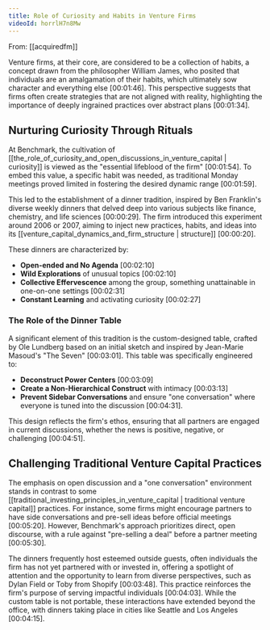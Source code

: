 ```yaml
---
title: Role of Curiosity and Habits in Venture Firms
videoId: horrlH7n8Mw
---
```


From: [[acquiredfm]] <br/> 

Venture firms, at their core, are considered to be a collection of habits, a concept drawn from the philosopher William James, who posited that individuals are an amalgamation of their habits, which ultimately sow character and everything else <a class="yt-timestamp" data-t="00:01:46">[00:01:46]</a>. This perspective suggests that firms often create strategies that are not aligned with reality, highlighting the importance of deeply ingrained practices over abstract plans <a class="yt-timestamp" data-t="00:01:34">[00:01:34]</a>.

## Nurturing Curiosity Through Rituals

At Benchmark, the cultivation of [[the_role_of_curiosity_and_open_discussions_in_venture_capital | curiosity]] is viewed as the "essential lifeblood of the firm" <a class="yt-timestamp" data-t="00:01:54">[00:01:54]</a>. To embed this value, a specific habit was needed, as traditional Monday meetings proved limited in fostering the desired dynamic range <a class="yt-timestamp" data-t="00:01:59">[00:01:59]</a>.

This led to the establishment of a dinner tradition, inspired by Ben Franklin's diverse weekly dinners that delved deep into various subjects like finance, chemistry, and life sciences <a class="yt-timestamp" data-t="00:00:29">[00:00:29]</a>. The firm introduced this experiment around 2006 or 2007, aiming to inject new practices, habits, and ideas into its [[venture_capital_dynamics_and_firm_structure | structure]] <a class="yt-timestamp" data-t="00:00:20">[00:00:20]</a>.

These dinners are characterized by:
*   **Open-ended and No Agenda** <a class="yt-timestamp" data-t="00:02:10">[00:02:10]</a>
*   **Wild Explorations** of unusual topics <a class="yt-timestamp" data-t="00:02:10">[00:02:10]</a>
*   **Collective Effervescence** among the group, something unattainable in one-on-one settings <a class="yt-timestamp" data-t="00:02:31">[00:02:31]</a>
*   **Constant Learning** and activating curiosity <a class="yt-timestamp" data-t="00:02:27">[00:02:27]</a>

### The Role of the Dinner Table

A significant element of this tradition is the custom-designed table, crafted by Ole Lundberg based on an initial sketch and inspired by Jean-Marie Masoud's "The Seven" <a class="yt-timestamp" data-t="00:03:01">[00:03:01]</a>. This table was specifically engineered to:
*   **Deconstruct Power Centers** <a class="yt-timestamp" data-t="00:03:09">[00:03:09]</a>
*   **Create a Non-Hierarchical Construct** with intimacy <a class="yt-timestamp" data-t="00:03:13">[00:03:13]</a>
*   **Prevent Sidebar Conversations** and ensure "one conversation" where everyone is tuned into the discussion <a class="yt-timestamp" data-t="00:04:31">[00:04:31]</a>.

This design reflects the firm's ethos, ensuring that all partners are engaged in current discussions, whether the news is positive, negative, or challenging <a class="yt-timestamp" data-t="00:04:51">[00:04:51]</a>.

## Challenging Traditional Venture Capital Practices

The emphasis on open discussion and a "one conversation" environment stands in contrast to some [[traditional_investing_principles_in_venture_capital | traditional venture capital]] practices. For instance, some firms might encourage partners to have side conversations and pre-sell ideas before official meetings <a class="yt-timestamp" data-t="00:05:20">[00:05:20]</a>. However, Benchmark's approach prioritizes direct, open discourse, with a rule against "pre-selling a deal" before a partner meeting <a class="yt-timestamp" data-t="00:05:30">[00:05:30]</a>.

The dinners frequently host esteemed outside guests, often individuals the firm has not yet partnered with or invested in, offering a spotlight of attention and the opportunity to learn from diverse perspectives, such as Dylan Field or Toby from Shopify <a class="yt-timestamp" data-t="00:03:48">[00:03:48]</a>. This practice reinforces the firm's purpose of serving impactful individuals <a class="yt-timestamp" data-t="00:04:03">[00:04:03]</a>. While the custom table is not portable, these interactions have extended beyond the office, with dinners taking place in cities like Seattle and Los Angeles <a class="yt-timestamp" data-t="00:04:15">[00:04:15]</a>.